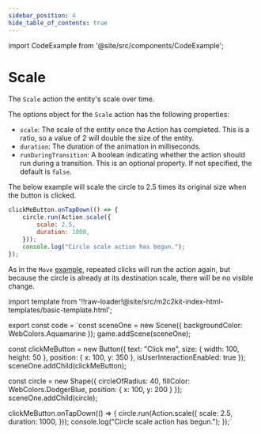 ```yaml
---
sidebar_position: 4
hide_table_of_contents: true
---
```


import CodeExample from '@site/src/components/CodeExample';

# Scale

The `Scale` action the entity's scale over time.

The options object for the `Scale` action has the following properties:

- `scale`: The scale of the entity once the Action has completed. This is a ratio, so a value of 2 will double the size of the entity.
- `duration`: The duration of the animation in milliseconds.
- `runDuringTransition`: A boolean indicating whether the action should run during a transition. This is an optional property. If not specified, the default is `false`.

The below example will scale the circle to 2.5 times its original size when the button is clicked.

```js
clickMeButton.onTapDown(() => {
    circle.run(Action.scale({
        scale: 2.5,
        duration: 1000,
    }));
    console.log("Circle scale action has begun.");
});
```

As in the `Move` [example](./move.md), repeated clicks will run the action again, but because the circle is already at its destination scale, there will be no visible change.

import template from '!!raw-loader!@site/src/m2c2kit-index-html-templates/basic-template.html';

export const code = `const sceneOne = new Scene({ backgroundColor: WebColors.Aquamarine });
game.addScene(sceneOne);
 
const clickMeButton = new Button({
    text: "Click me",
    size: { width: 100, height: 50 },
    position: { x: 100, y: 350 },
    isUserInteractionEnabled: true
});
sceneOne.addChild(clickMeButton);
 
const circle = new Shape({
    circleOfRadius: 40,
    fillColor: WebColors.DodgerBlue,
    position: { x: 100, y: 200 }
});
sceneOne.addChild(circle);
 
clickMeButton.onTapDown(() => {
    circle.run(Action.scale({
        scale: 2.5,
        duration: 1000,
    }));
    console.log("Circle scale action has begun.");
});`

<CodeExample code={code} template={template} console="true"/>